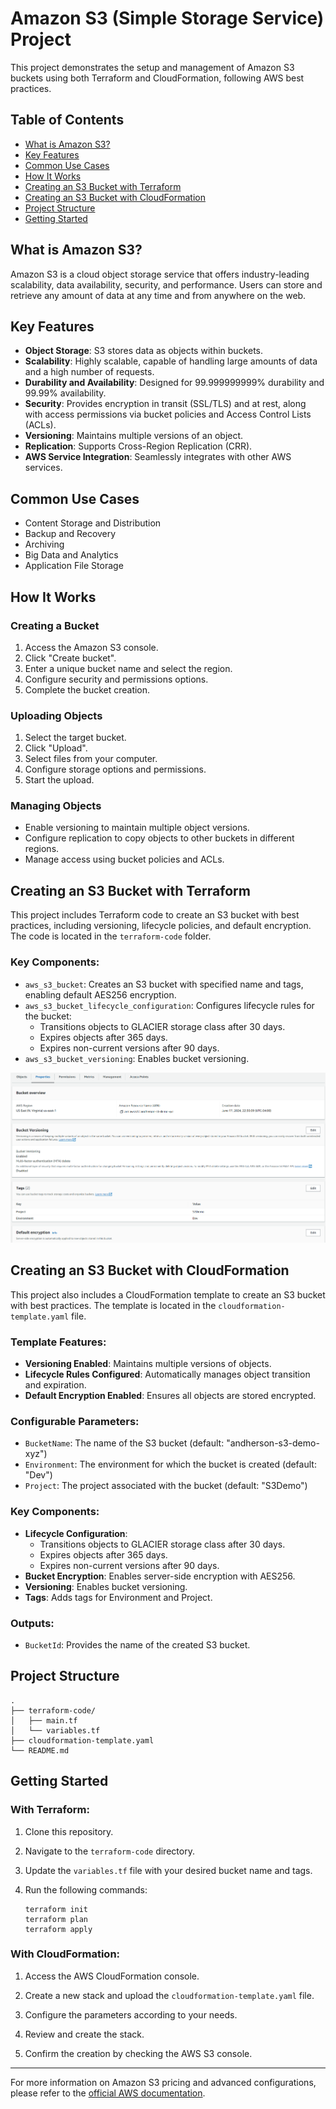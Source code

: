# Amazon S3 (Simple Storage Service) Project

This project demonstrates the setup and management of Amazon S3 buckets using both Terraform and CloudFormation, following AWS best practices.

## Table of Contents
- [What is Amazon S3?](#what-is-amazon-s3)
- [Key Features](#key-features)
- [Common Use Cases](#common-use-cases)
- [How It Works](#how-it-works)
- [Creating an S3 Bucket with Terraform](#creating-an-s3-bucket-with-terraform)
- [Creating an S3 Bucket with CloudFormation](#creating-an-s3-bucket-with-cloudformation)
- [Project Structure](#project-structure)
- [Getting Started](#getting-started)

## What is Amazon S3?

Amazon S3 is a cloud object storage service that offers industry-leading scalability, data availability, security, and performance. Users can store and retrieve any amount of data at any time and from anywhere on the web.

## Key Features

- **Object Storage**: S3 stores data as objects within buckets.
- **Scalability**: Highly scalable, capable of handling large amounts of data and a high number of requests.
- **Durability and Availability**: Designed for 99.999999999% durability and 99.99% availability.
- **Security**: Provides encryption in transit (SSL/TLS) and at rest, along with access permissions via bucket policies and Access Control Lists (ACLs).
- **Versioning**: Maintains multiple versions of an object.
- **Replication**: Supports Cross-Region Replication (CRR).
- **AWS Service Integration**: Seamlessly integrates with other AWS services.

## Common Use Cases

- Content Storage and Distribution
- Backup and Recovery
- Archiving
- Big Data and Analytics
- Application File Storage

## How It Works

### Creating a Bucket
1. Access the Amazon S3 console.
2. Click "Create bucket".
3. Enter a unique bucket name and select the region.
4. Configure security and permissions options.
5. Complete the bucket creation.

### Uploading Objects
1. Select the target bucket.
2. Click "Upload".
3. Select files from your computer.
4. Configure storage options and permissions.
5. Start the upload.

### Managing Objects
- Enable versioning to maintain multiple object versions.
- Configure replication to copy objects to other buckets in different regions.
- Manage access using bucket policies and ACLs.

## Creating an S3 Bucket with Terraform

This project includes Terraform code to create an S3 bucket with best practices, including versioning, lifecycle policies, and default encryption. The code is located in the `terraform-code` folder.

### Key Components:

- `aws_s3_bucket`: Creates an S3 bucket with specified name and tags, enabling default AES256 encryption.
- `aws_s3_bucket_lifecycle_configuration`: Configures lifecycle rules for the bucket:
  - Transitions objects to GLACIER storage class after 30 days.
  - Expires objects after 365 days.
  - Expires non-current versions after 90 days.
- `aws_s3_bucket_versioning`: Enables bucket versioning.

![S3 Diagram](https://github.com/Andherson333333/AWS-IAC/blob/main/S3%20Service/imagenes/s3-1.png)

## Creating an S3 Bucket with CloudFormation

This project also includes a CloudFormation template to create an S3 bucket with best practices. The template is located in the `cloudformation-template.yaml` file.

### Template Features:

- **Versioning Enabled**: Maintains multiple versions of objects.
- **Lifecycle Rules Configured**: Automatically manages object transition and expiration.
- **Default Encryption Enabled**: Ensures all objects are stored encrypted.

### Configurable Parameters:

- `BucketName`: The name of the S3 bucket (default: "andherson-s3-demo-xyz")
- `Environment`: The environment for which the bucket is created (default: "Dev")
- `Project`: The project associated with the bucket (default: "S3Demo")

### Key Components:

- **Lifecycle Configuration**: 
  - Transitions objects to GLACIER storage class after 30 days.
  - Expires objects after 365 days.
  - Expires non-current versions after 90 days.
- **Bucket Encryption**: Enables server-side encryption with AES256.
- **Versioning**: Enables bucket versioning.
- **Tags**: Adds tags for Environment and Project.

### Outputs:

- `BucketId`: Provides the name of the created S3 bucket.

## Project Structure

```
.
├── terraform-code/
│   ├── main.tf
│   └── variables.tf
├── cloudformation-template.yaml
└── README.md
```

## Getting Started

### With Terraform:

1. Clone this repository.
2. Navigate to the `terraform-code` directory.
3. Update the `variables.tf` file with your desired bucket name and tags.
4. Run the following commands:

   ```
   terraform init
   terraform plan
   terraform apply
   ```

### With CloudFormation:

1. Access the AWS CloudFormation console.
2. Create a new stack and upload the `cloudformation-template.yaml` file.
3. Configure the parameters according to your needs.
4. Review and create the stack.

5. Confirm the creation by checking the AWS S3 console.

---

For more information on Amazon S3 pricing and advanced configurations, please refer to the [official AWS documentation](https://aws.amazon.com/s3/).
